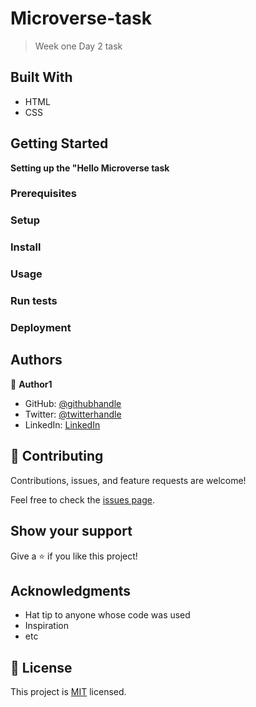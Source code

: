 # Microverse-task

> Week one Day 2 task


## Built With

- HTML
- CSS


## Getting Started

**Setting up the "Hello Microverse task**


### Prerequisites

### Setup

### Install

### Usage

### Run tests

### Deployment



## Authors

👤 **Author1**

- GitHub: [@githubhandle](https://github.com/Ukaypromise/)
- Twitter: [@twitterhandle](https://twitter.com/PromiseUkay)
- LinkedIn: [LinkedIn](https://www.linkedin.com/in/engr-promise-uka-5a1450173/)


## 🤝 Contributing

Contributions, issues, and feature requests are welcome!

Feel free to check the [issues page](../../issues/).

## Show your support

Give a ⭐️ if you like this project!

## Acknowledgments

- Hat tip to anyone whose code was used
- Inspiration
- etc

## 📝 License

This project is [MIT](./MIT.md) licensed.

